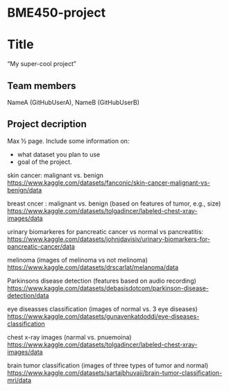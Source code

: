 # BME450-project
# Title
“My super-cool project”
## Team members
NameA (GitHubUserA), NameB (GitHubUserB)
## Project decription
Max ½ page. Include some information on:
- what dataset you plan to use
- goal of the project.

skin cancer: malignant vs. benign
https://www.kaggle.com/datasets/fanconic/skin-cancer-malignant-vs-benign/data

breast cncer : malignant vs. benign (based on features of tumor, e.g., size) https://www.kaggle.com/datasets/tolgadincer/labeled-chest-xray-images/data

urinary biomarkeres for pancreatic cancer vs normal vs pancreatitis: https://www.kaggle.com/datasets/johnjdavisiv/urinary-biomarkers-for-pancreatic-cancer/data

melinoma (images of melinoma vs not melinoma) https://www.kaggle.com/datasets/drscarlat/melanoma/data

Parkinsons disease detection (features based on audio recording) https://www.kaggle.com/datasets/debasisdotcom/parkinson-disease-detection/data

eye diseasses classification (images of normal vs. 3 eye diseases) https://www.kaggle.com/datasets/gunavenkatdoddi/eye-diseases-classification

chest x-ray images (narmal vs. pnuemoina) https://www.kaggle.com/datasets/tolgadincer/labeled-chest-xray-images/data

brain tumor classification (images of three types of tumor and normal) https://www.kaggle.com/datasets/sartajbhuvaji/brain-tumor-classification-mri/data

